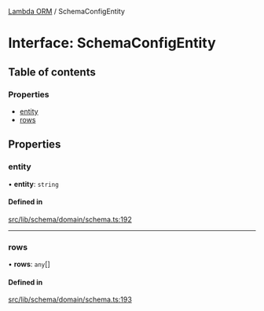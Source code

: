 [Lambda ORM](../README.md) / SchemaConfigEntity

# Interface: SchemaConfigEntity

## Table of contents

### Properties

- [entity](SchemaConfigEntity.md#entity)
- [rows](SchemaConfigEntity.md#rows)

## Properties

### entity

• **entity**: `string`

#### Defined in

[src/lib/schema/domain/schema.ts:192](https://github.com/lambda-orm/lambdaorm-base/blob/9d93c9d/src/lib/schema/domain/schema.ts#L192)

___

### rows

• **rows**: `any`[]

#### Defined in

[src/lib/schema/domain/schema.ts:193](https://github.com/lambda-orm/lambdaorm-base/blob/9d93c9d/src/lib/schema/domain/schema.ts#L193)
